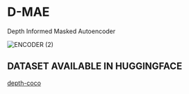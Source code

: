 # D-MAE
Depth Informed Masked Autoencoder 

![ENCODER (2)](https://github.com/Neilus03/D-MAE/assets/87651732/0924f44c-6bb5-46a3-b148-ff4645366acb)

## DATASET AVAILABLE IN HUGGINGFACE
[depth-coco](https://huggingface.co/datasets/neildlf/depth_coco)
